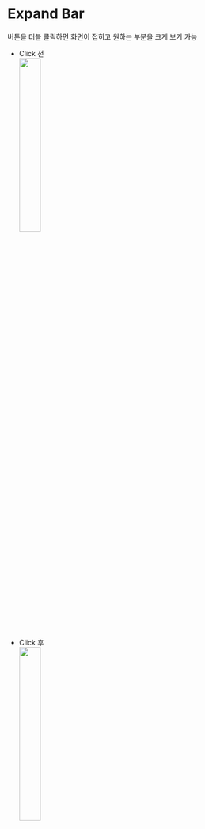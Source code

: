 # Expand Bar

버튼을 더블 클릭하면 화면이 접히고 원하는 부분을 크게 보기 가능

* Click 전 <br>
<img src="https://user-images.githubusercontent.com/70748985/93198726-62989080-f788-11ea-8b39-339f9395512c.png" width="30%"> <br>
* Click 후 <br>
<img src="https://user-images.githubusercontent.com/70748985/93198962-aa1f1c80-f788-11ea-93c1-1adb6e5a5c0c.png" width="30%"> <br>
